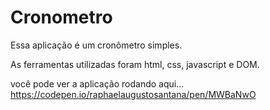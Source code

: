 # Cronometro

Essa aplicação é um cronômetro simples.

As ferramentas utilizadas foram html, css, javascript e DOM.

você pode ver a aplicação rodando aqui...
https://codepen.io/raphaelaugustosantana/pen/MWBaNwO

